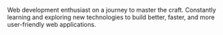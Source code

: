 Web development enthusiast on a journey to master the craft. Constantly learning and exploring new technologies to build better, faster, and more user-friendly web applications.
